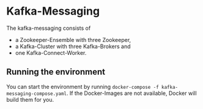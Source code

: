 # Kafka-Messaging

The kafka-messaging consists of

- a Zookeeper-Ensemble with three Zookeeper,
- a Kafka-Cluster with three Kafka-Brokers and
- one Kafka-Connect-Worker. 

## Running the environment

You can start the environment by running `docker-compose -f kafka-messaging-compose.yaml`. If the Docker-Images are not available,
Docker will build them for you. 